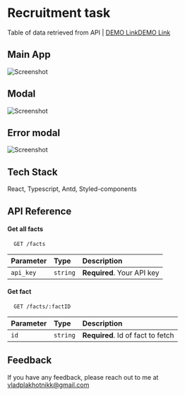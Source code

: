 # Recruitment task

Table of data retrieved from API | [DEMO Link](https://test-inovatica.vercel.app/)<a href='https://test-inovatica.vercel.app/' target="_blank" >DEMO Link</a>

## Main App

![Screenshot](https://snipboard.io/pGJLEf.jpg)

## Modal

![Screenshot](https://snipboard.io/UT9iua.jpg)

## Error modal

![Screenshot](https://snipboard.io/BNHEJ8.jpg)

## Tech Stack

React, Typescript, Antd, Styled-components

## API Reference

#### Get all facts

```http
  GET /facts
```

| Parameter | Type     | Description                |
| :-------- | :------- | :------------------------- |
| `api_key` | `string` | **Required**. Your API key |

#### Get fact

```http
  GET /facts/:factID
```

| Parameter | Type     | Description                       |
| :-------- | :------- | :-------------------------------- |
| `id`      | `string` | **Required**. Id of fact to fetch |

## Feedback

If you have any feedback, please reach out to me at vladplakhotnikk@gmail.com
